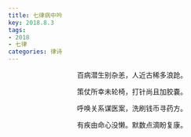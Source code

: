 ```yaml
---
title: 七律病中吟
key: 2018.8.3
tags: 
- 2018
- 七律
categories: 律诗
---
```


<p align="center">百病潜生别杂恙，人近古稀多浪跄。
</p>
<p align="center">策仗所幸未轮椅，打针尚且加胶嚢。
</p>
<p align="center">呼唤关系谋医案，洗刷钱币寻药方。
</p>
<p align="center">有疾由命心没懒。默数点滴盼复康。
</p>
